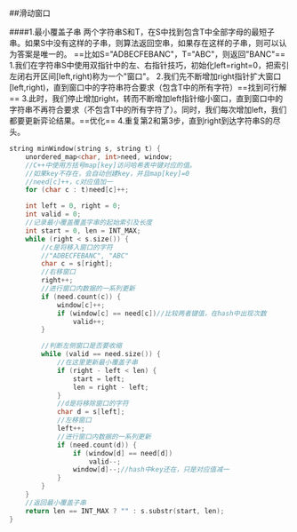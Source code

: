 ##滑动窗口

####1.最小覆盖子串
两个字符串S和T，在S中找到包含T中全部字母的最短子串。如果S中没有这样的子串，则算法返回空串，如果存在这样的子串，则可以认为答案是唯一的。
==比如S="ADBECFEBANC"，T="ABC"，则返回"BANC"==
1.我们在字符串S中使用双指针中的左、右指针技巧，初始化left=right=0，把索引左闭右开区间[left,right)称为一个"窗口"。
2.我们先不断增加right指针扩大窗口[left,right)，直到窗口中的字符串符合要求（包含T中的所有字符）==找到可行解==
3.此时，我们停止增加right，转而不断增加left指针缩小窗口，直到窗口中的字符串不再符合要求（不包含T中的所有字符了）。同时，我们每次增加left，我们都要更新弈论结果。==优化==
4.重复第2和第3步，直到right到达字符串S的尽头。
```C++
string minWindow(string s, string t) {
	unordered_map<char, int>need, window;
    //C++中使用方括号map[key]访问哈希表中键对应的值。
    //如果key不存在，会自动创建key，并且map[key]=0
    //need[c]++，c对应值加一
	for (char c : t)need[c]++;

	int left = 0, right = 0;
	int valid = 0;
	//记录最小覆盖覆盖字串的起始索引及长度
	int start = 0, len = INT_MAX;
	while (right < s.size()) {
		//c是将移入窗口的字符
		//"ADBECFEBANC", "ABC"
		char c = s[right];
		//右移窗口
		right++;
		//进行窗口内数据的一系列更新
		if (need.count(c)) {
			window[c]++;
			if (window[c] == need[c])//比较两者键值，在hash中出现次数
				valid++;
		}

		//判断左侧窗口是否要收缩
		while (valid == need.size()) {
			//在这里更新最小覆盖子串
			if (right - left < len) {
				start = left;
				len = right - left;
			}
			//d是将移除窗口的字符
			char d = s[left];
			//左移窗口
			left++;
			//进行窗口内数据的一系列更新
			if (need.count(d)) {
				if (window[d] == need[d])
					valid--;
				window[d]--;//hash中key还在，只是对应值减一
			}
		}
	}
	//返回最小覆盖子串
	return len == INT_MAX ? "" : s.substr(start, len);
}
```

